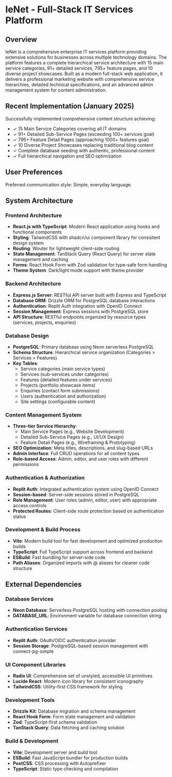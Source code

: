 # IeNet - Full-Stack IT Services Platform

## Overview

IeNet is a comprehensive enterprise IT services platform providing extensive solutions for businesses across multiple technology domains. The platform features a complete hierarchical service architecture with 15 main service categories, 91+ detailed services, 795+ feature pages, and 10 diverse project showcases. Built as a modern full-stack web application, it delivers a professional marketing website with comprehensive service hierarchies, detailed technical specifications, and an advanced admin management system for content administration.

## Recent Implementation (January 2025)

Successfully implemented comprehensive content structure achieving:
- ✓ 15 Main Service Categories covering all IT domains
- ✓ 91+ Detailed Sub-Service Pages (exceeding 100+ services goal)
- ✓ 795+ Feature Detail Pages (approaching 1000+ features goal)  
- ✓ 10 Diverse Project Showcases replacing traditional blog content
- ✓ Complete database seeding with authentic, professional content
- ✓ Full hierarchical navigation and SEO optimization

## User Preferences

Preferred communication style: Simple, everyday language.

## System Architecture

### Frontend Architecture
- **React.js with TypeScript**: Modern React application using hooks and functional components
- **Styling**: TailwindCSS with shadcn/ui component library for consistent design system
- **Routing**: Wouter for lightweight client-side routing
- **State Management**: TanStack Query (React Query) for server state management and caching
- **Forms**: React Hook Form with Zod validation for type-safe form handling
- **Theme System**: Dark/light mode support with theme provider

### Backend Architecture
- **Express.js Server**: RESTful API server built with Express and TypeScript
- **Database ORM**: Drizzle ORM for PostgreSQL database interactions
- **Authentication**: Replit Auth integration with OpenID Connect
- **Session Management**: Express sessions with PostgreSQL store
- **API Structure**: RESTful endpoints organized by resource types (services, projects, enquiries)

### Database Design
- **PostgreSQL**: Primary database using Neon serverless PostgreSQL
- **Schema Structure**: Hierarchical service organization (Categories > Services > Features)
- **Key Tables**:
  - Service categories (main service types)
  - Services (sub-services under categories)
  - Features (detailed features under services)
  - Projects (portfolio showcase items)
  - Enquiries (contact form submissions)
  - Users (authentication and authorization)
  - Site settings (configurable content)

### Content Management System
- **Three-tier Service Hierarchy**: 
  - Main Service Pages (e.g., Website Development)
  - Detailed Sub-Service Pages (e.g., UI/UX Design)
  - Feature Detail Pages (e.g., Wireframing & Prototyping)
- **SEO Optimization**: Meta titles, descriptions, and slug-based URLs
- **Admin Interface**: Full CRUD operations for all content types
- **Role-based Access**: Admin, editor, and user roles with different permissions

### Authentication & Authorization
- **Replit Auth**: Integrated authentication system using OpenID Connect
- **Session-based**: Server-side sessions stored in PostgreSQL
- **Role Management**: User roles (admin, editor, user) with appropriate access controls
- **Protected Routes**: Client-side route protection based on authentication status

### Development & Build Process
- **Vite**: Modern build tool for fast development and optimized production builds
- **TypeScript**: Full TypeScript support across frontend and backend
- **ESBuild**: Fast bundling for server-side code
- **Path Aliases**: Organized imports with @ aliases for cleaner code structure

## External Dependencies

### Database Services
- **Neon Database**: Serverless PostgreSQL hosting with connection pooling
- **DATABASE_URL**: Environment variable for database connection string

### Authentication Services
- **Replit Auth**: OAuth/OIDC authentication provider
- **Session Storage**: PostgreSQL-based session management with connect-pg-simple

### UI Component Libraries
- **Radix UI**: Comprehensive set of unstyled, accessible UI primitives
- **Lucide React**: Modern icon library for consistent iconography
- **TailwindCSS**: Utility-first CSS framework for styling

### Development Tools
- **Drizzle Kit**: Database migration and schema management
- **React Hook Form**: Form state management and validation
- **Zod**: TypeScript-first schema validation
- **TanStack Query**: Data fetching and caching solution

### Build & Development
- **Vite**: Development server and build tool
- **ESBuild**: Fast JavaScript bundler for production builds
- **PostCSS**: CSS processing with Autoprefixer
- **TypeScript**: Static type checking and compilation